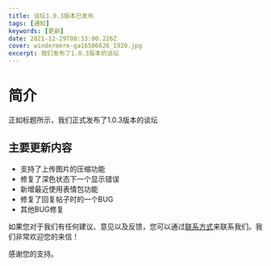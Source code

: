 ```yaml
---
title: 谈坛1.0.3版本已发布
tags: [通知]
keywords: [更新]
date: 2021-12-29T08:33:00.226Z
cover: windermere-ga16506626_1920.jpg
excerpt: 我们发布了1.0.3版本的谈坛
---
```


# 简介

正如标题所示，我们正式发布了1.0.3版本的谈坛

## 主要更新内容

+ 支持了上传图片的压缩功能
+ 修复了深色状态下一个显示错误
+ 新增最近使用表情包功能
+ 修复了回复帖子时的一个BUG
+ 其他BUG修复

如果您对于我们有任何建议、意见以及反馈，您可以通过[联系方式](/contact/)来联系我们。我们非常欢迎您的来信！

感谢您的支持。